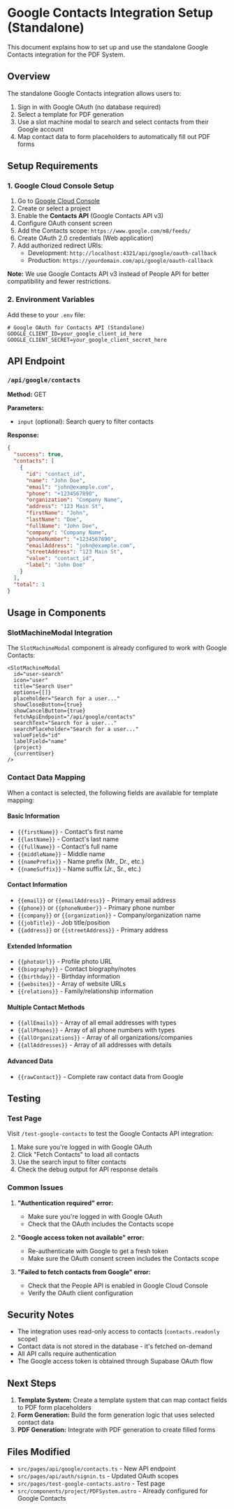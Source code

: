 # Google Contacts Integration Setup (Standalone)

This document explains how to set up and use the standalone Google Contacts integration for the PDF System.

## Overview

The standalone Google Contacts integration allows users to:

1. Sign in with Google OAuth (no database required)
2. Select a template for PDF generation
3. Use a slot machine modal to search and select contacts from their Google account
4. Map contact data to form placeholders to automatically fill out PDF forms

## Setup Requirements

### 1. Google Cloud Console Setup

1. Go to [Google Cloud Console](https://console.cloud.google.com/)
2. Create or select a project
3. Enable the **Contacts API** (Google Contacts API v3)
4. Configure OAuth consent screen
5. Add the Contacts scope: `https://www.google.com/m8/feeds/`
6. Create OAuth 2.0 credentials (Web application)
7. Add authorized redirect URIs:
   - Development: `http://localhost:4321/api/google/oauth-callback`
   - Production: `https://yourdomain.com/api/google/oauth-callback`

**Note:** We use Google Contacts API v3 instead of People API for better compatibility and fewer restrictions.

### 2. Environment Variables

Add these to your `.env` file:

```env
# Google OAuth for Contacts API (Standalone)
GOOGLE_CLIENT_ID=your_google_client_id_here
GOOGLE_CLIENT_SECRET=your_google_client_secret_here
```

## API Endpoint

### `/api/google/contacts`

**Method:** GET

**Parameters:**

- `input` (optional): Search query to filter contacts

**Response:**

```json
{
  "success": true,
  "contacts": [
    {
      "id": "contact_id",
      "name": "John Doe",
      "email": "john@example.com",
      "phone": "+1234567890",
      "organization": "Company Name",
      "address": "123 Main St",
      "firstName": "John",
      "lastName": "Doe",
      "fullName": "John Doe",
      "company": "Company Name",
      "phoneNumber": "+1234567890",
      "emailAddress": "john@example.com",
      "streetAddress": "123 Main St",
      "value": "contact_id",
      "label": "John Doe"
    }
  ],
  "total": 1
}
```

## Usage in Components

### SlotMachineModal Integration

The `SlotMachineModal` component is already configured to work with Google Contacts:

```astro
<SlotMachineModal
  id="user-search"
  icon="user"
  title="Search User"
  options={[]}
  placeholder="Search for a user..."
  showCloseButton={true}
  showCancelButton={true}
  fetchApiEndpoint="/api/google/contacts"
  searchText="Search for a user..."
  searchPlaceholder="Search for a user..."
  valueField="id"
  labelField="name"
  {project}
  {currentUser}
/>
```

### Contact Data Mapping

When a contact is selected, the following fields are available for template mapping:

#### Basic Information

- `{{firstName}}` - Contact's first name
- `{{lastName}}` - Contact's last name
- `{{fullName}}` - Contact's full name
- `{{middleName}}` - Middle name
- `{{namePrefix}}` - Name prefix (Mr., Dr., etc.)
- `{{nameSuffix}}` - Name suffix (Jr., Sr., etc.)

#### Contact Information

- `{{email}}` or `{{emailAddress}}` - Primary email address
- `{{phone}}` or `{{phoneNumber}}` - Primary phone number
- `{{company}}` or `{{organization}}` - Company/organization name
- `{{jobTitle}}` - Job title/position
- `{{address}}` or `{{streetAddress}}` - Primary address

#### Extended Information

- `{{photoUrl}}` - Profile photo URL
- `{{biography}}` - Contact biography/notes
- `{{birthday}}` - Birthday information
- `{{websites}}` - Array of website URLs
- `{{relations}}` - Family/relationship information

#### Multiple Contact Methods

- `{{allEmails}}` - Array of all email addresses with types
- `{{allPhones}}` - Array of all phone numbers with types
- `{{allOrganizations}}` - Array of all organizations/companies
- `{{allAddresses}}` - Array of all addresses with details

#### Advanced Data

- `{{rawContact}}` - Complete raw contact data from Google

## Testing

### Test Page

Visit `/test-google-contacts` to test the Google Contacts API integration:

1. Make sure you're logged in with Google OAuth
2. Click "Fetch Contacts" to load all contacts
3. Use the search input to filter contacts
4. Check the debug output for API response details

### Common Issues

1. **"Authentication required" error:**
   - Make sure you're logged in with Google OAuth
   - Check that the OAuth includes the Contacts scope

2. **"Google access token not available" error:**
   - Re-authenticate with Google to get a fresh token
   - Make sure the OAuth consent screen includes the Contacts scope

3. **"Failed to fetch contacts from Google" error:**
   - Check that the People API is enabled in Google Cloud Console
   - Verify the OAuth client configuration

## Security Notes

- The integration uses read-only access to contacts (`contacts.readonly` scope)
- Contact data is not stored in the database - it's fetched on-demand
- All API calls require authentication
- The Google access token is obtained through Supabase OAuth flow

## Next Steps

1. **Template System:** Create a template system that can map contact fields to PDF form placeholders
2. **Form Generation:** Build the form generation logic that uses selected contact data
3. **PDF Generation:** Integrate with PDF generation to create filled forms

## Files Modified

- `src/pages/api/google/contacts.ts` - New API endpoint
- `src/pages/api/auth/signin.ts` - Updated OAuth scopes
- `src/pages/test-google-contacts.astro` - Test page
- `src/components/project/PDFSystem.astro` - Already configured for Google Contacts
